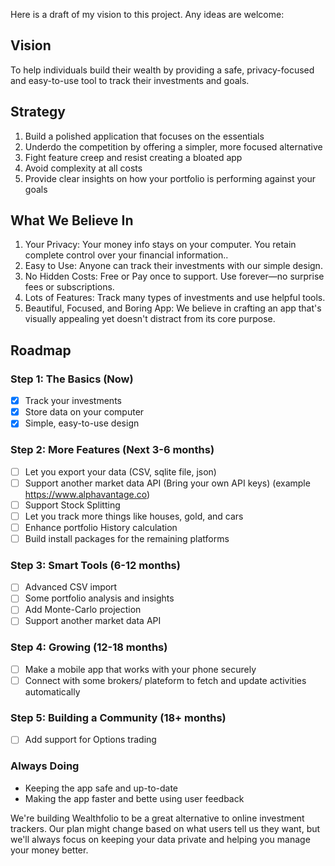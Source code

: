 Here is a draft of my vision to this project. Any ideas are welcome:

## Vision

To help individuals build their wealth by providing a safe, privacy-focused and easy-to-use tool to
track their investments and goals.

## Strategy

1. Build a polished application that focuses on the essentials
2. Underdo the competition by offering a simpler, more focused alternative
3. Fight feature creep and resist creating a bloated app
4. Avoid complexity at all costs
5. Provide clear insights on how your portfolio is performing against your goals

## What We Believe In

1. Your Privacy: Your money info stays on your computer. You retain complete control over your
   financial information..
2. Easy to Use: Anyone can track their investments with our simple design.
3. No Hidden Costs: Free or Pay once to support. Use forever—no surprise fees or subscriptions.
4. Lots of Features: Track many types of investments and use helpful tools.
5. Beautiful, Focused, and Boring App: We believe in crafting an app that's visually appealing yet
   doesn't distract from its core purpose.

## Roadmap

### Step 1: The Basics (Now)

- [x] Track your investments
- [x] Store data on your computer
- [x] Simple, easy-to-use design

### Step 2: More Features (Next 3-6 months)

- [ ] Let you export your data (CSV, sqlite file, json)
- [ ] Support another market data API (Bring your own API keys) (example
      https://www.alphavantage.co)
- [ ] Support Stock Splitting
- [ ] Let you track more things like houses, gold, and cars
- [ ] Enhance portfolio History calculation
- [ ] Build install packages for the remaining platforms

### Step 3: Smart Tools (6-12 months)

- [ ] Advanced CSV import
- [ ] Some portfolio analysis and insights
- [ ] Add Monte-Carlo projection
- [ ] Support another market data API

### Step 4: Growing (12-18 months)

- [ ] Make a mobile app that works with your phone securely
- [ ] Connect with some brokers/ plateform to fetch and update activities automatically

### Step 5: Building a Community (18+ months)

- [ ] Add support for Options trading

### Always Doing

- Keeping the app safe and up-to-date
- Making the app faster and bette using user feedback

We're building Wealthfolio to be a great alternative to online investment trackers. Our plan might
change based on what users tell us they want, but we'll always focus on keeping your data private
and helping you manage your money better.
